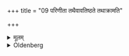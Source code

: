 +++
title = "09 परिणीता तथैवावतिष्ठते तथाक्रामति"

+++

<details><summary>मूलम्</summary>

परिणीता तथैवावतिष्ठते तथाक्रामति तथा जपति तथावपति तथा जुहोति ९
</details>

<details><summary>Oldenberg</summary>

9. After she has thus been lead round, she stands as before (Sūtras 1. 2), and treads (on the stone) as before (Sūtra 3), and he murmurs the (Mantra) as before (Sūtra 4), and (her brother) pours (the fried grain into her hands) as before (Sūtra 5), and she sacrifices as before (Sūtra 6).
</details>
